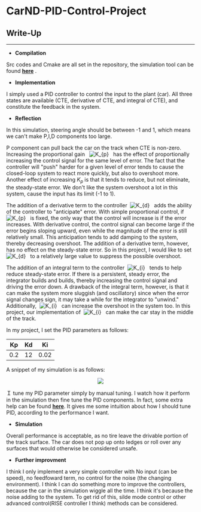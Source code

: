 # CarND-PID-Control-Project
## Write-Up
----------------------------
* **Compilation**<br>  

Src codes and Cmake are all set in the repository, the simulation tool can be found [**here**](https://github.com/udacity/self-driving-car-sim/releases)&nbsp;.<br>

* **Implementation**<br>

I simply used a PID controller to control the input to the plant (car). All three states are available (CTE, derivative of CTE, and integral of CTE), and constitute the feedback in the system. 

* **Reflection**<br>

In this simulation, steering angle should be between -1 and 1, which means we can't make P,I,D components too large.<br> 

P component can pull back the car on the track when CTE is non-zero. Increasing the proportional gain &nbsp; <img src="https://latex.codecogs.com/svg.latex?K_{p}" title="K_{p}" /> &nbsp; has the effect of proportionally increasing the control signal for the same level of error. The fact that the controller will "push" harder for a given level of error tends to cause the closed-loop system to react more quickly, but also to overshoot more. Another effect of increasing $K_p$ is that it tends to reduce, but not eliminate, the steady-state error. We don't like the system overshoot a lot in this system, cause the input has its limit (-1 to 1).<br>

The addition of a derivative term to the controller &nbsp;<img src="https://latex.codecogs.com/svg.latex?K_{d}" title="K_{d}" /> &nbsp; adds the ability of the controller to "anticipate" error. With simple proportional control, if &nbsp; <img src="https://latex.codecogs.com/svg.latex?K_{p}" title="K_{p}" /> &nbsp; is fixed, the only way that the control will increase is if the error increases. With derivative control, the control signal can become large if the error begins sloping upward, even while the magnitude of the error is still relatively small. This anticipation tends to add damping to the system, thereby decreasing overshoot. The addition of a derivative term, however, has no effect on the steady-state error. So in this project, I would like to set &nbsp;<img src="https://latex.codecogs.com/svg.latex?K_{d}" title="K_{d}" /> &nbsp; to a relatively large value to suppress the possible overshoot.<br>

The addition of an integral term to the controller &nbsp;<img src="https://latex.codecogs.com/svg.latex?K_{i}" title="K_{i}" /> &nbsp; tends to help reduce steady-state error. If there is a persistent, steady error, the integrator builds and builds, thereby increasing the control signal and driving the error down. A drawback of the integral term, however, is that it can make the system more sluggish (and oscillatory) since when the error signal changes sign, it may take a while for the integrator to "unwind." Additionally, &nbsp;<img src="https://latex.codecogs.com/svg.latex?K_{i}" title="K_{i}" /> &nbsp; can increase the overshoot in the system too. In this project, our implementation of &nbsp;<img src="https://latex.codecogs.com/svg.latex?K_{i}" title="K_{i}" /> &nbsp; can make the car stay in the middle of the track.<br>

In my project, I set the PID parameters as follows:<br>

| Kp     | Kd   |  Ki  |
|  ----  | ---- | ---- |
|   0.2  | 12   | 0.02 |<br>

A snippet of my simulation is as follows:<br>
<div align="center">
<img src="examples/visual_aids.gif"/>
</div>

Ｉ tune my PID parameter simply by manual tuning. I watch how it perform in the simulation then fine tune the PID components. In fact, some extra help can be found [**here**](http://ctms.engin.umich.edu/CTMS/index.php?example=Introduction&section=ControlPID). It gives me some intuition about how I should tune PID, according to the performance I want.<br>


* **Simulation**<br>

Overall performance is acceptable, as no tire leave the drivable portion of the track surface. The car does not pop up onto ledges or roll over any surfaces that would otherwise be considered unsafe.<br>

* **Further improvment**<br>

I think I only implement a very simple controller with No input (can be speed), no feedfoward term, no control for the noise (the changing environment). I think I can do something more to improve the controllers, because the car in the simulation wiggle all the time. I think it's because the noise adding to the system. To get rid of this, silde mode control or other advanced control(RISE controller I think) methods can be considered.<br>
